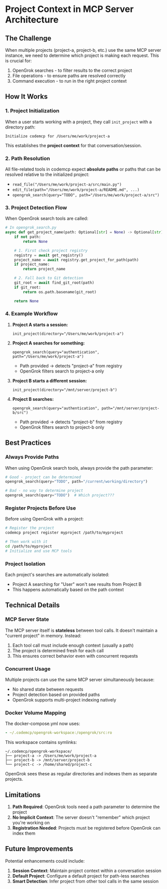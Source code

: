 # Project Context in MCP Server Architecture

## The Challenge

When multiple projects (project-a, project-b, etc.) use the same MCP server instance, we need to determine which project is making each request. This is crucial for:

1. OpenGrok searches - to filter results to the correct project
2. File operations - to ensure paths are resolved correctly
3. Command execution - to run in the right project context

## How It Works

### 1. Project Initialization

When a user starts working with a project, they call `init_project` with a directory path:

```
Initialize codemcp for /Users/me/work/project-a
```

This establishes the **project context** for that conversation/session.

### 2. Path Resolution

All file-related tools in codemcp expect **absolute paths** or paths that can be resolved relative to the initialized project:

- `read_file("/Users/me/work/project-a/src/main.py")`
- `edit_file(path="/Users/me/work/project-a/README.md", ...)`
- `opengrok_search(query="TODO", path="/Users/me/work/project-a/src")`

### 3. Project Detection Flow

When OpenGrok search tools are called:

```python
# In opengrok_search.py
async def get_project_name(path: Optional[str] = None) -> Optional[str]:
    if not path:
        return None

    # 1. First check project registry
    registry = await get_registry()
    project_name = await registry.get_project_for_path(path)
    if project_name:
        return project_name

    # 2. Fall back to Git detection
    git_root = await find_git_root(path)
    if git_root:
        return os.path.basename(git_root)

    return None
```

### 4. Example Workflow

1. **Project A starts a session:**
   ```
   init_project(directory="/Users/me/work/project-a")
   ```

2. **Project A searches for something:**
   ```
   opengrok_search(query="authentication", path="/Users/me/work/project-a")
   ```
   - Path provided → detects "project-a" from registry
   - OpenGrok filters search to project-a only

3. **Project B starts a different session:**
   ```
   init_project(directory="/mnt/server/project-b")
   ```

4. **Project B searches:**
   ```
   opengrok_search(query="authentication", path="/mnt/server/project-b/src")
   ```
   - Path provided → detects "project-b" from registry
   - OpenGrok filters search to project-b only

## Best Practices

### Always Provide Paths

When using OpenGrok search tools, always provide the path parameter:

```python
# Good - project can be determined
opengrok_search(query="TODO", path="/current/working/directory")

# Bad - no way to determine project
opengrok_search(query="TODO")  # Which project???
```

### Register Projects Before Use

Before using OpenGrok with a project:

```bash
# Register the project
codemcp project register myproject /path/to/myproject

# Then work with it
cd /path/to/myproject
# Initialize and use MCP tools
```

### Project Isolation

Each project's searches are automatically isolated:
- Project A searching for "User" won't see results from Project B
- This happens automatically based on the path context

## Technical Details

### MCP Server State

The MCP server itself is **stateless** between tool calls. It doesn't maintain a "current project" in memory. Instead:

1. Each tool call must include enough context (usually a path)
2. The project is determined fresh for each call
3. This ensures correct behavior even with concurrent requests

### Concurrent Usage

Multiple projects can use the same MCP server simultaneously because:
- No shared state between requests
- Project detection based on provided paths
- OpenGrok supports multi-project indexing natively

### Docker Volume Mapping

The docker-compose.yml now uses:
```yaml
- ~/.codemcp/opengrok-workspace:/opengrok/src:ro
```

This workspace contains symlinks:
```
~/.codemcp/opengrok-workspace/
├── project-a -> /Users/me/work/project-a
├── project-b -> /mnt/server/project-b
└── project-c -> /home/shared/project-c
```

OpenGrok sees these as regular directories and indexes them as separate projects.

## Limitations

1. **Path Required**: OpenGrok tools need a path parameter to determine the project
2. **No Implicit Context**: The server doesn't "remember" which project you're working on
3. **Registration Needed**: Projects must be registered before OpenGrok can index them

## Future Improvements

Potential enhancements could include:

1. **Session Context**: Maintain project context within a conversation session
2. **Default Project**: Configure a default project for path-less searches
3. **Smart Detection**: Infer project from other tool calls in the same session
